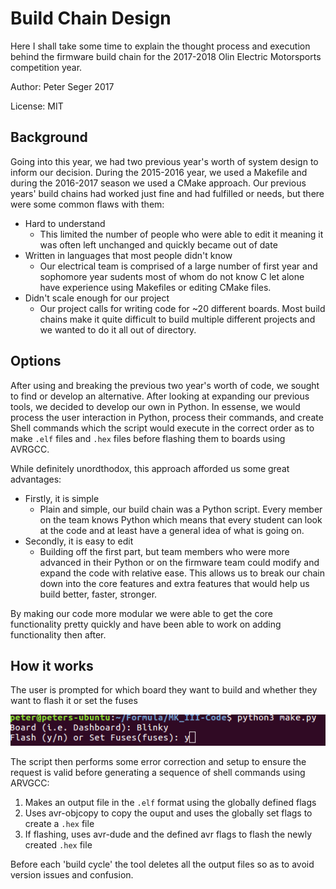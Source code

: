 # Build Chain Design
Here I shall take some time to explain the thought process and execution behind the firmware build chain for the 2017-2018 Olin Electric Motorsports competition year. 

Author: Peter Seger 2017

License: MIT

## Background
Going into this year, we had two previous year's worth of system design to inform our decision. 
During the 2015-2016 year, we used a Makefile and during the 2016-2017 season we used a CMake approach.
Our previous years' build chains had worked just fine and had fulfilled or needs, but there were some common flaws with them:

- Hard to understand
    - This limited the number of people who were able to edit it meaning it was often left unchanged and quickly became out of date
- Written in languages that most people didn't know
    - Our electrical team is comprised of a large number of first year and sophomore year sudents most of whom do not know C let alone have experience using Makefiles or editing CMake files.
- Didn't scale enough for our project
    - Our project calls for writing code for ~20 different boards. Most build chains make it quite difficult to build multiple different projects and we wanted to do it all out of directory.

## Options
After using and breaking the previous two year's worth of code, we sought to find or develop an alternative. After looking at expanding our previous tools, we decided to develop our own in Python. In essense, we would process the user interaction in Python, process their commands, and create Shell commands which the script would execute in the correct order as to make `.elf` files and `.hex` files before flashing them to boards using AVRGCC.

While definitely unordthodox, this approach afforded us some great advantages:
- Firstly, it is simple
    - Plain and simple, our build chain was a Python script. Every member on the team knows Python which means that every student can look at the code and at least have a general idea of what is going on.
- Secondly, it is easy to edit
    - Building off the first part, but team members who were more advanced in their Python or on the firmware team could modify and expand the code with relative ease. This allows us to break our chain down into the core features and extra features that would help us build better, faster, stronger.

By making our code more modular we were able to get the core functionality pretty quickly and have been able to work on adding functionality then after.

## How it works
The user is prompted for which board they want to build and whether they want to flash it or set the fuses

![User Input](userinput.png)

The script then performs some error correction and setup to ensure the request is valid before generating a sequence of shell commands using ARVGCC:
1. Makes an output file in the `.elf` format using the globally defined flags
2. Uses avr-objcopy to copy the ouput and uses the globally set flags to create a `.hex` file
3. If flashing, uses avr-dude and the defined avr flags to flash the newly created `.hex` file

Before each 'build cycle' the tool deletes all the output files so as to avoid version issues and confusion. 
